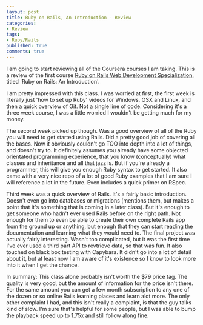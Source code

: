 ```yaml
---
layout: post
title: Ruby on Rails, An Introduction - Review
categories: 
- Review
tags: 
- Ruby/Rails
published: true
comments: true
---
```


I am going to start reviewing all of the Coursera courses I am taking. This is a review of the first course <a href="https://www.coursera.org/specializations/full-stack" target="_blank">Ruby on Rails Web Development Specialization</a>, titled 'Ruby on Rails: An Introduction'. 

I am pretty impressed with this class. I was worried at first, the first week is literally just 'how to set up Ruby' videos for Windows, OSX and Linux, and then a quick overview of Git. Not a single line of code. Considering it's a three week course, I was a little worried I wouldn't be getting much for my money.

The second week picked up though. Was a good overview of all of the Ruby you will need to get started using Rails. Did a pretty good job of covering all the bases. Now it obviously couldn't go TOO into depth into a lot of things, and doesn't try to. It definitely assumes you already have some objected orientated programming experience, that you know (conceptually) what classes and inheritance and all that jazz is. But if you're already a programmer, this will give you enough Ruby syntax to get started. It also came with a very nice repo of a lot of good Ruby examples that I am sure I will reference a lot in the future. Even includes a quick primer on RSpec.

Third week was a quick overview of Rails. It's a fairly basic introduction. Doesn't even go into databases or migrations (mentions them, but makes a point that it's something that is coming in a later class). But it's enough to get someone who hadn't ever used Rails before on the right path. Not enough for them to even be able to create their own complete Rails app from the ground up or anything, but enough that they can start reading the documentation and learning what they would need to. The final project was actually fairly interesting. Wasn't too complicated, but it was the first time I've ever used a third part API to revtrieve data, so that was fun. It also touched on black box testing with Capybara. It didn't go into a lot of detail about it, but at least now I am aware of it's existence so I know to look more into it when I get the chance.

In summary: This class alone probably isn't worth the $79 price tag. The quality is very good, but the amount of information for the price isn't there. For the same amount you can get a few month subscription to any one of the dozen or so online Rails learning places and learn alot more. The only other complaint I had, and this isn't really a complaint, is that the guy talks kind of slow. I'm sure that's helpful for some people, but I was able to bump the playback speed up to 1.75x and still follow along fine.
